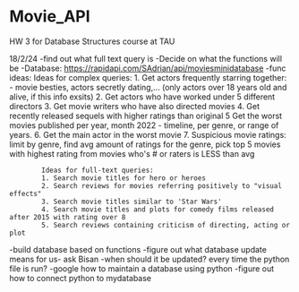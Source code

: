 # Movie_API
HW 3 for Database Structures course at TAU

18/2/24
-find out what full text query is
-Decide on what the functions will be
	-Database: https://rapidapi.com/SAdrian/api/moviesminidatabase
 	-func ideas:
  		Ideas for complex queries:
			1. Get actors frequently starring together: - movie besties, actors secretly dating,... (only actors over 18 years old and alive, if this info exsits)
			2. Get actors who have worked under 5 different directors
			3. Get movie writers who have also directed movies
			4. Get recently released sequels with higher ratings than original
			5 Get the worst movies published per year, month 2022 - timeline, per genre, or range of years.
			6. Get the main actor in the worst movie
			7. Suspicious movie ratings: limit by genre, find avg amount of ratings for the genre, pick top 5 movies with highest rating from movies who's # or raters is LESS than avg
			 
			
			Ideas for full-text queries:
			1. Search movie titles for hero or heroes
			2. Search reviews for movies referring positively to "visual effects"
			3. Search movie titles similar to 'Star Wars'
			4. Search movie titles and plots for comedy films released after 2015 with rating over 8
			5. Search reviews containing criticism of directing, acting or plot
  	
-build database based on functions
-figure out what database update means for us- ask Bisan
	-when should it be updated? every time the python file is run?
	-google how to maintain a database using python
-figure out how to connect python to mydatabase



